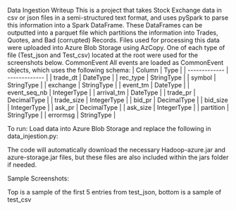 Data Ingestion Writeup
This is a project that takes Stock Exchange data in csv or json files in a semi-structured text format, and uses pySpark to parse this information into a Spark DataFrame. These DataFrames can be outputted into a parquet file which partitions the information into Trades, Quotes, and Bad (corrupted) Records.  Files used for processing this data were uploaded into Azure Blob Storage using AzCopy. One of each type of file (Test_json and Test_csv) located at the root were used for the screenshots below.
CommonEvent
All events are loaded as CommonEvent objects, which uses the following schema:
| Column  	| Type 		|
| ------------- 	| ------------- 	|
| trade_dt  	| DateType  	|
| rec_type 	| StringType 	|
| symbol 	| StringType 	|
| exchange 	| StringType 	|
| event_tm 	| DateType 	|
| event_seq_nb | IntegerType 	|
| arrival_tm 	| DateType	|
| trade_pr 	| DecimalType 	|
| trade_size 	| IntegerType 	|
| bid_pr 	| DecimalType 	|
| bid_size 	| IntegerType 	|
| ask_pr 	| DecimalType 	|
| ask_size 	| IntegerType 	|
| partition 	| StringType 	|
| errormsg 	| StringType 	|

To run: Load data into Azure Blob Storage and replace the following in data_injestion.py:
 

The code will automatically download the necessary Hadoop-azure.jar and azure-storage.jar files, but these files are also included within the jars folder if needed.







Sample Screenshots:
 
Top is a sample of the first 5 entries from test_json, bottom is a sample of test_csv
